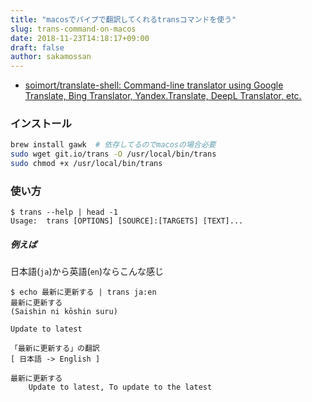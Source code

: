```yaml
---
title: "macosでパイプで翻訳してくれるtransコマンドを使う"
slug: trans-command-on-macos
date: 2018-11-23T14:18:17+09:00
draft: false
author: sakamossan
---
```


- [soimort/translate-shell: Command-line translator using Google Translate, Bing Translator, Yandex.Translate, DeepL Translator, etc.](https://github.com/soimort/translate-shell)

### インストール

```bash
brew install gawk  # 依存してるのでmacosの場合必要
sudo wget git.io/trans -O /usr/local/bin/trans
sudo chmod +x /usr/local/bin/trans
```

### 使い方

```
$ trans --help | head -1
Usage:  trans [OPTIONS] [SOURCE]:[TARGETS] [TEXT]...
```

##### 例えば

日本語(`ja`)から英語(`en`)ならこんな感じ

```console
$ echo 最新に更新する | trans ja:en
最新に更新する
(Saishin ni kōshin suru)

Update to latest

「最新に更新する」の翻訳
[ 日本語 -> English ]

最新に更新する
    Update to latest, To update to the latest
```

